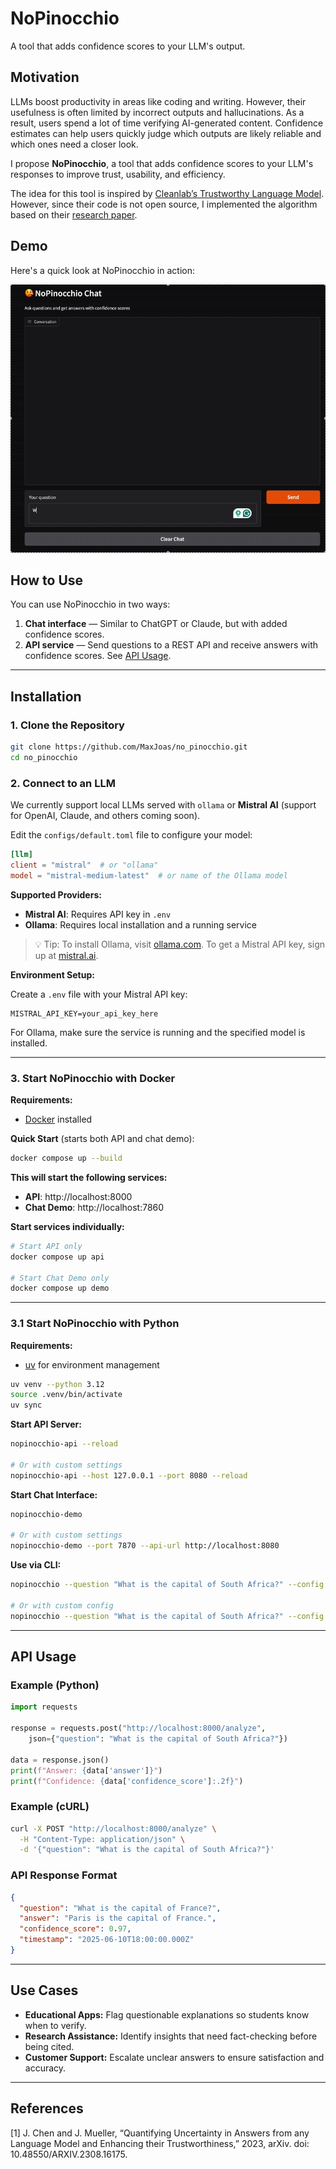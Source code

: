 # NoPinocchio

A tool that adds confidence scores to your LLM's output.

## Motivation

LLMs boost productivity in areas like coding and writing. However, their usefulness is often limited by incorrect outputs and hallucinations. As a result, users spend a lot of time verifying AI-generated content. Confidence estimates can help users quickly judge which outputs are likely reliable and which ones need a closer look.

I propose **NoPinocchio**, a tool that adds confidence scores to your LLM's responses to improve trust, usability, and efficiency.

The idea for this tool is inspired by [Cleanlab’s Trustworthy Language Model](https://cleanlab.ai/tlm/). However, since their code is not open source, I implemented the algorithm based on their [research paper](https://arxiv.org/abs/2308.16175).

## Demo

Here's a quick look at NoPinocchio in action:

![Animated demo of NoPinocchio showing confidence scores for LLM responses](assets/NoPinDemo.gif)

## How to Use

You can use NoPinocchio in two ways:

1. **Chat interface** — Similar to ChatGPT or Claude, but with added confidence scores.
2. **API service** — Send questions to a REST API and receive answers with confidence scores. See [API Usage](#api-usage).

---

## Installation

### 1. Clone the Repository

```bash
git clone https://github.com/MaxJoas/no_pinocchio.git
cd no_pinocchio
```

### 2. Connect to an LLM

We currently support local LLMs served with `ollama` or **Mistral AI** (support for OpenAI, Claude, and others coming soon).

Edit the `configs/default.toml` file to configure your model:

```toml
[llm]
client = "mistral"  # or "ollama"
model = "mistral-medium-latest"  # or name of the Ollama model
```

**Supported Providers:**
- **Mistral AI**: Requires API key in `.env`
- **Ollama**: Requires local installation and a running service

> 💡 Tip: To install Ollama, visit [ollama.com](https://ollama.com). To get a Mistral API key, sign up at [mistral.ai](https://mistral.ai).

**Environment Setup:**

Create a `.env` file with your Mistral API key:

```env
MISTRAL_API_KEY=your_api_key_here
```

For Ollama, make sure the service is running and the specified model is installed.

---

### 3. Start NoPinocchio with Docker

**Requirements:**
- [Docker](https://docs.docker.com/get-docker/) installed

**Quick Start** (starts both API and chat demo):

```bash
docker compose up --build
```

**This will start the following services:**
- **API**: http://localhost:8000  
- **Chat Demo**: http://localhost:7860

**Start services individually:**

```bash
# Start API only
docker compose up api

# Start Chat Demo only
docker compose up demo
```

---

### 3.1 Start NoPinocchio with Python

**Requirements:**
- [uv](https://docs.astral.sh/uv/) for environment management

```bash
uv venv --python 3.12
source .venv/bin/activate
uv sync
```

**Start API Server:**

```bash
nopinocchio-api --reload

# Or with custom settings
nopinocchio-api --host 127.0.0.1 --port 8080 --reload
```

**Start Chat Interface:**

```bash
nopinocchio-demo

# Or with custom settings
nopinocchio-demo --port 7870 --api-url http://localhost:8080
```

**Use via CLI:**

```bash
nopinocchio --question "What is the capital of South Africa?" --config "<path-to-config.toml>"

# Or with custom config
nopinocchio --question "What is the capital of South Africa?" --config "<path-to-config.toml>"
```

---

## API Usage

### Example (Python)

```python
import requests

response = requests.post("http://localhost:8000/analyze", 
    json={"question": "What is the capital of South Africa?"})

data = response.json()
print(f"Answer: {data['answer']}")
print(f"Confidence: {data['confidence_score']:.2f}")
```

### Example (cURL)

```bash
curl -X POST "http://localhost:8000/analyze" \
  -H "Content-Type: application/json" \
  -d '{"question": "What is the capital of South Africa?"}'
```

### API Response Format

```json
{
  "question": "What is the capital of France?",
  "answer": "Paris is the capital of France.",
  "confidence_score": 0.97,
  "timestamp": "2025-06-10T18:00:00.000Z"
}
```
---

## Use Cases

- **Educational Apps:** Flag questionable explanations so students know when to verify.
- **Research Assistance:** Identify insights that need fact-checking before being cited.
- **Customer Support:** Escalate unclear answers to ensure satisfaction and accuracy.

---

## References

[1] J. Chen and J. Mueller, “Quantifying Uncertainty in Answers from any Language Model and Enhancing their Trustworthiness,” 2023, arXiv. doi: 10.48550/ARXIV.2308.16175.
